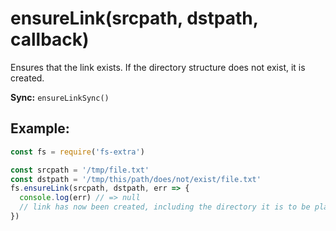 # ensureLink(srcpath, dstpath, callback)

Ensures that the link exists. If the directory structure does not exist, it is created.

**Sync:** `ensureLinkSync()`

## Example:

```js
const fs = require('fs-extra')

const srcpath = '/tmp/file.txt'
const dstpath = '/tmp/this/path/does/not/exist/file.txt'
fs.ensureLink(srcpath, dstpath, err => {
  console.log(err) // => null
  // link has now been created, including the directory it is to be placed in
})
```
